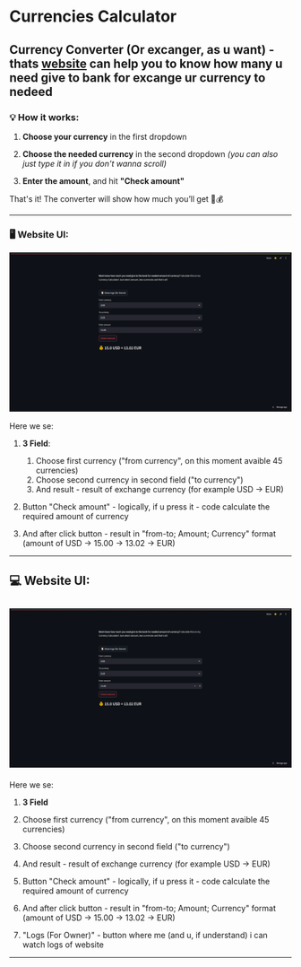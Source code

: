 # Currencies Calculator


**Currency Converter** (Or excanger, as u want) - thats [website](https://excange-currency.streamlit.app/) can help you to know how many u need give to bank for excange ur currency to nedeed
---


### 💡 How it works:

1. **Choose your currency** in the first dropdown

2. **Choose the needed currency** in the second dropdown
   *(you can also just type it in if you don't wanna scroll)*

3. **Enter the amount**, and hit **"Check amount"**

That's it! The converter will show how much you’ll get 🔁💰


---
### 🖥 Website UI:
![UI Screenshot](images/site_ui.png)

Here we se:
1. **3 Field**:
   1. Choose first currency ("from currency", on this moment avaible 45 currencies)
   2. Choose second currency in second field ("to currency")
   3. And result - result of exchange currency (for example USD -> EUR)

2. Button "Check amount" - logically, if u press it - code calculate the required amount of currency
3. And after click button - result in "from-to; Amount; Currency" format (amount of USD -> 15.00 -> 13.02 -> EUR)
---

## 💻 Website UI:
![UI Screenshot](images/site_ui.png)
---
Here we se:
1. **3 Field**
2. Choose first currency ("from currency", on this moment avaible 45 currencies)
3.  Choose second currency in second field ("to currency")
4. And result - result of exchange currency (for example USD -> EUR)

5. Button "Check amount" - logically, if u press it - code calculate the required amount of currency
6. And after click button - result in "from-to; Amount; Currency" format (amount of USD -> 15.00 -> 13.02 -> EUR)
7. "Logs (For Owner)" - button where me (and u, if understand) i can watch logs of website
---